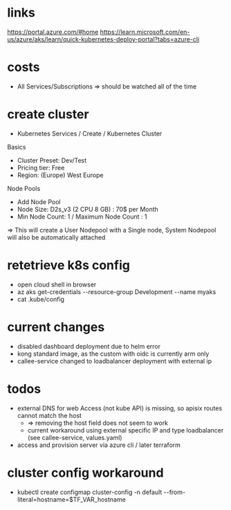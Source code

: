 # links 
https://portal.azure.com/#home
https://learn.microsoft.com/en-us/azure/aks/learn/quick-kubernetes-deploy-portal?tabs=azure-cli
   
# costs       
- All Services/Subscriptions => should be watched all of the time

# create cluster
- Kubernetes Services / Create / Kubernetes Cluster

Basics
- Cluster Preset: Dev/Test
- Pricing tier: Free
- Region: (Europe) West Europe

Node Pools
- Add Node Pool
- Node Size: D2s_v3 (2 CPU 8 GB) : 70$ per Month
- Min Node Count: 1 / Maximum Node Count : 1

=> This will create a User Nodepool with a Single node, System Nodepool will also be automatically attached

# retetrieve k8s config
- open cloud shell in browser
- az aks get-credentials --resource-group Development --name myaks
- cat .kube/config

# current changes
- disabled dashboard deployment due to helm error
- kong standard image, as the custom with oidc is currently arm only 
- callee-service changed to loadbalancer deployment with external ip
 
# todos
- external DNS for web Access (not kube API) is missing, so apisix routes cannot match the host
  - => removing the host field does not seem to work
  - current workaround using external specific IP and type loadbalancer (see callee-service, values.yaml)
- access and provision server via azure cli / later terraform

# cluster config workaround
- kubectl create configmap cluster-config -n default --from-literal=hostname=$TF_VAR_hostname
